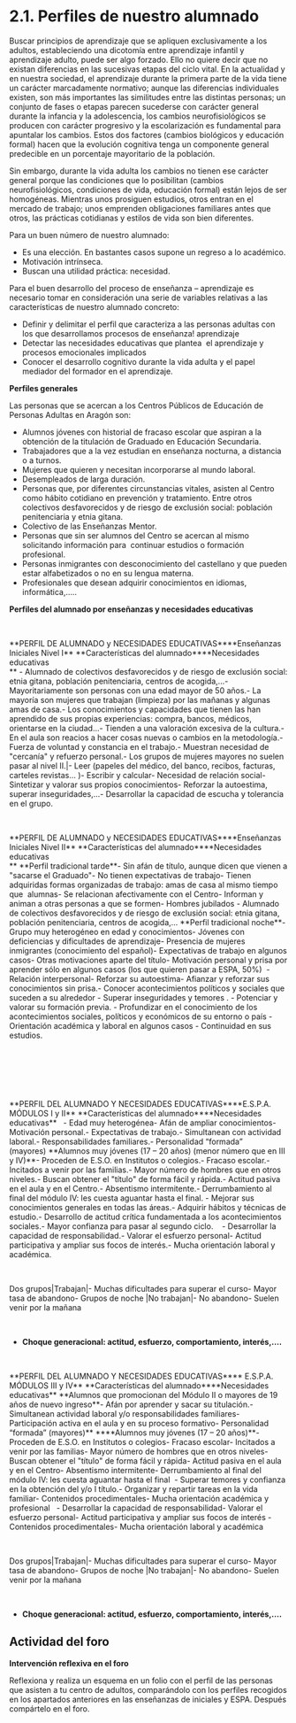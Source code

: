 
# 2.1. Perfiles de nuestro alumnado

Buscar principios de aprendizaje que se apliquen exclusivamente a los adultos, estableciendo una dicotomía entre aprendizaje infantil y aprendizaje adulto, puede ser algo forzado. Ello no quiere decir que no existan diferencias en las sucesivas etapas del ciclo vital. En la actualidad y en nuestra sociedad, el aprendizaje durante la primera parte de la vida tiene un carácter marcadamente normativo; aunque las diferencias individuales existen, son más importantes las similitudes entre las distintas personas; un conjunto de fases o etapas parecen sucederse con carácter general durante la infancia y la adolescencia, los cambios neurofisiológicos se producen con carácter progresivo y la escolarización es fundamental para apuntalar los cambios. Estos dos factores (cambios biológicos y educación formal) hacen que la evolución cognitiva tenga un componente general predecible en un porcentaje mayoritario de la población.

Sin embargo, durante la vida adulta los cambios no tienen ese carácter general porque las condiciones que lo posibilitan (cambios neurofisiológicos, condiciones de vida, educación formal) están lejos de ser homogéneas. Mientras unos prosiguen estudios, otros entran en el mercado de trabajo; unos emprenden obligaciones familiares antes que otros, las prácticas cotidianas y estilos de vida son bien diferentes.

Para un buen número de nuestro alumnado:

- Es una elección. En bastantes casos supone un regreso a lo académico.
- Motivación intrínseca.
- Buscan una utilidad práctica: necesidad.

Para el buen desarrollo del proceso de enseñanza – aprendizaje es necesario tomar en consideración una serie de variables relativas a las características de nuestro alumnado concreto:

- Definir y delimitar el perfil que caracteriza a las personas adultas con los que desarrollamos procesos de enseñanza! aprendizaje
- Detectar las necesidades educativas que plantea  el aprendizaje y procesos emocionales implicados
- Conocer el desarrollo cognitivo durante la vida adulta y el papel mediador del formador en el aprendizaje.

**Perfiles generales**

Las personas que se acercan a los Centros Públicos de Educación de Personas Adultas en Aragón son:

- Alumnos jóvenes con historial de fracaso escolar que aspiran a la obtención de la titulación de Graduado en Educación Secundaria.
- Trabajadores que a la vez estudian en enseñanza nocturna, a distancia o a turnos.
- Mujeres que quieren y necesitan incorporarse al mundo laboral.
- Desempleados de larga duración.
- Personas que, por diferentes circunstancias vitales, asisten al Centro como hábito cotidiano en prevención y tratamiento. Entre otros colectivos desfavorecidos y de riesgo de exclusión social: población penitenciaria y etnia gitana.
- Colectivo de las Enseñanzas Mentor.
- Personas que sin ser alumnos del Centro se acercan al mismo solicitando información para  continuar estudios o formación profesional.
- Personas inmigrantes con desconocimiento del castellano y que pueden estar alfabetizados o no en su lengua materna.
- Profesionales que desean adquirir conocimientos en idiomas, informática,…..

**Perfiles del alumnado por enseñanzas y necesidades educativas**

 
<td colspan="2" valign="top">**PERFIL DE ALUMNADO y NECESIDADES EDUCATIVAS****Enseñanzas Iniciales Nivel I**</td>
<td valign="top">**Características del alumnado**</td><td valign="top">**Necesidades educativas <br/>**</td>
<td valign="middle">- Alumnado de colectivos desfavorecidos y de riesgo de exclusión social: etnia gitana, población penitenciaria, centros de acogida,…- Mayoritariamente son personas con una edad mayor de 50 años.- La mayoría son mujeres que trabajan (limpieza) por las mañanas y algunas amas de casa.- Los conocimientos y capacidades que tienen las han aprendido de sus propias experiencias: compra, bancos, médicos, orientarse en la ciudad...- Tienden a una valoración excesiva de la cultura.- En el aula son reacios a hacer cosas nuevas o cambios en la metodología.- Fuerza de voluntad y constancia en el trabajo.- Muestran necesidad de "cercanía" y refuerzo personal.- Los grupos de mujeres mayores no suelen pasar al nivel II.</td>|- Leer (papeles del médico, del banco, recibos, facturas, carteles revistas... )- Escribir y calcular- Necesidad de relación social- Sintetizar y valorar sus propios conocimientos- Reforzar la autoestima, superar inseguridades,…- Desarrollar la capacidad de escucha y tolerancia en el grupo. 

 
<td colspan="2" valign="middle">**PERFIL DE ALUMNADO y NECESIDADES EDUCATIVAS****Enseñanzas Iniciales Nivel II**</td>
<td valign="middle">**Características del alumnado**</td><td valign="middle">**Necesidades educativas <br/>**</td>
<td valign="middle">**Perfil tradicional tarde**- Sin afán de título, aunque dicen que vienen a "sacarse el Graduado"- No tienen expectativas de trabajo- Tienen adquiridas formas organizadas de trabajo: amas de casa al mismo tiempo que  alumnas- Se relacionan afectivamente con el Centro- Informan y animan a otras personas a que se formen- Hombres jubilados - Alumnado de colectivos desfavorecidos y de riesgo de exclusión social: etnia gitana, población penitenciaria, centros de acogida,… **Perfil tradicional noche**- Grupo muy heterogéneo en edad y conocimientos- Jóvenes con deficiencias y dificultades de aprendizaje- Presencia de mujeres inmigrantes (conocimiento del español)- Expectativas de trabajo en algunos casos- Otras motivaciones aparte del título- Motivación personal y prisa por aprender sólo en algunos casos (los que quieren pasar a ESPA, 50%) </td><td valign="middle"> - Relación interpersonal- Reforzar su autoestima- Afianzar y reforzar sus conocimientos sin prisa.- Conocer acontecimientos políticos y sociales que suceden a su alrededor - Superar inseguridades y temores . - Potenciar y valorar su formación previa. - Profundizar en el conocimiento de los acontecimientos sociales, políticos y económicos de su entorno o país - Orientación académica y laboral en algunos casos - Continuidad en sus estudios.</td>

 

 

 
<td colspan="2" valign="middle">**PERFIL DEL ALUMNADO Y NECESIDADES EDUCATIVAS****E.S.P.A.     MÓDULOS I y II**</td>
<td valign="middle">**Características del alumnado**</td><td valign="middle">**Necesidades educativas**</td>
<td valign="middle">  - Edad muy heterogénea- Afán de ampliar conocimientos- Motivación personal.- Expectativas de trabajo.- Simultanean con actividad laboral.- Responsabilidades familiares.- Personalidad “formada” (mayores) **Alumnos muy jóvenes (17 – 20 años) (menor número que en III y IV)**- Proceden de E.S.O. en Institutos o colegios.- Fracaso escolar.- Incitados a venir por las familias.- Mayor número de hombres que en otros niveles.- Buscan obtener el "título" de forma fácil y rápida.- Actitud pasiva en el aula y en el Centro.- Absentismo intermitente.- Derrumbamiento al final del módulo IV: les cuesta aguantar hasta el final. </td><td valign="middle">- Mejorar sus conocimientos generales en todas las áreas.- Adquirir hábitos y técnicas de estudio.- Desarrollo de actitud crítica fundamentada a los acontecimientos sociales.- Mayor confianza para pasar al segundo ciclo.    - Desarrollar la capacidad de responsabilidad.- Valorar el esfuerzo personal- Actitud participativa y ampliar sus focos de interés.- Mucha orientación laboral y académica. </td>

 
<td rowspan="2">Dos grupos</td>|Trabajan|- Muchas dificultades para superar el curso- Mayor tasa de abandono- Grupos de noche
|No trabajan|- No abandono- Suelen venir por la mañana

 

- **Choque generacional: actitud, esfuerzo, comportamiento, interés,….**

 
<td colspan="2" valign="middle">**PERFIL DEL ALUMNADO Y NECESIDADES EDUCATIVAS**** E.S.P.A.     MÓDULOS III y IV**</td>
<td valign="middle">**Características del alumnado**</td><td valign="middle">**Necesidades educativas**</td>
<td valign="middle">**Alumnos que promocionan del Módulo II o mayores de 19 años de nuevo ingreso**- Afán por aprender y sacar su titulación.- Simultanean actividad laboral y/o responsabilidades familiares- Participación activa en el aula y en su proceso formativo- Personalidad “formada” (mayores)** ****Alumnos muy jóvenes (17 – 20 años)**- Proceden de E.S.O. en Institutos o colegios- Fracaso escolar- Incitados a venir por las familias- Mayor número de hombres que en otros niveles- Buscan obtener el "título" de forma fácil y rápida- Actitud pasiva en el aula y en el Centro- Absentismo intermitente- Derrumbamiento al final del módulo IV: les cuesta aguantar hasta el final </td><td valign="middle"> - Superar temores y confianza en la obtención del y/o I título.- Organizar y repartir tareas en la vida familiar- Contenidos procedimentales- Mucha orientación académica y profesional   - Desarrollar la capacidad de responsabilidad- Valorar el esfuerzo personal- Actitud participativa y ampliar sus focos de interés - Contenidos procedimentales- Mucha orientación laboral y académica</td>

 
<td rowspan="2">Dos grupos</td>|Trabajan|- Muchas dificultades para superar el curso- Mayor tasa de abandono- Grupos de noche
|No trabajan|- No abandono- Suelen venir por la mañana

 

- **Choque generacional: actitud, esfuerzo, comportamiento, interés,….**

## Actividad del foro

**Intervención reflexiva en el foro**

Reflexiona y realiza un esquema en un folio con el perfil de las personas que asisten a tu centro de adultos, comparándolo con los perfiles recogidos en los apartados anteriores en las enseñanzas de iniciales y ESPA. Después compártelo en el foro.
